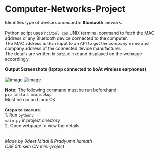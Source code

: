 # Computer-Networks-Project
Identifies type of device connected in <b>Bluetooth</b> network.<br>
<br> Python script uses <code>hcitool con</code> UNIX terminal command to fetch the MAC address of any Bluetooth device connected to the computer.
<br>The MAC address is then input to an API to get the company name and company address of the connected device manufacturer.
<br>The details are written to <code>output.txt</code> and displayed on the webpage accordingly.
<br><br><b>Output Screenshots (laptop connected to boAt wireless earphones)</b><br><br>
![image](https://user-images.githubusercontent.com/75639351/200125293-caf439c7-5534-4831-862f-f889375ed9e5.png)
![image](https://user-images.githubusercontent.com/75639351/200125301-95ef5f71-c028-4fba-8756-8bd6af8892c0.png)
<br><br><b>Note:</b> The following command must be run beforehand:<br><code>pip install maclookup</code>
<br>Must be run on Linux OS
<br><br><b>Steps to execute:</b>
<br>1. Run <code>python3 main.py</code> in project directory
<br>2. Open webpage to view the details
<br><br><br>
<em>Made by Udeet Mittal & Pradyumn Kamath<br>
CSE 5th sem CN mini-project
